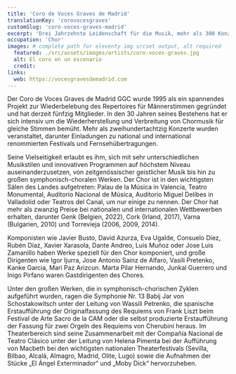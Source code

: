 ```yaml
---
title: 'Coro de Voces Graves de Madrid'
translationKey: 'corovocesgraves'
customSlug: 'coro-voces-graves-madrid'
excerpt: 'Drei Jahrzehnte Leidenschaft für die Musik, mehr als 300 Konzerte und 20 Preise bei nationalen und internationalen Wettbewerben haben Voces Graves de Madrid zu einem der von der Kritik am meisten gefeierten und vom Publikum beklatschten Chöre gemacht.'
occupation: 'Chor'
images: # complete path for eleventy img srcset output, alt required
  featured: ./src/assets/images/artists/coro-voces-graves.jpg
  alt: El coro en un escenario
  credit:
links:
  web: https://vocesgravesdemadrid.com
---
```


Der Coro de Voces Graves de Madrid GGC wurde 1995 als ein spannendes Projekt zur Wiederbelebung des Repertoires für Männerstimmen gegründet und hat derzeit fünfzig Mitglieder. In den 30 Jahren seines Bestehens hat er sich intensiv um die Wiederherstellung und Verbreitung von Chormusik für gleiche Stimmen bemüht. Mehr als zweihundertachtzig Konzerte wurden veranstaltet, darunter Einladungen zu national und international renommierten Festivals und Fernsehübertragungen.

Seine Vielseitigkeit erlaubt es ihm, sich mit sehr unterschiedlichen Musikstilen und innovativen Programmen auf höchstem Niveau auseinanderzusetzen, von zeitgenössischer geistlicher Musik bis hin zu großen symphonisch-choralen Werken. Der Chor ist in den wichtigsten Sälen des Landes aufgetreten: Palau de la Música in Valencia, Teatro Monumental, Auditorio Nacional de Música, Auditorio Miguel Delibes in Valladolid oder Teatros del Canal, um nur einige zu nennen. Der Chor hat mehr als zwanzig Preise bei nationalen und internationalen Wettbewerben erhalten, darunter Genk (Belgien, 2022), Cork (Irland, 2017), Varna (Bulgarien, 2010) und Torrevieja (2006, 2009, 2014).

Komponisten wie Javier Busto, David Azurza, Eva Ugalde, Consuelo Díez, Rubén Díaz, Xavier Xarasola, Dante Andreo, Luis Muñoz oder Jose Luis Zamanillo haben Werke speziell für den Chor komponiert, und große Dirigenten wie Igor Ijurra, Jose Antonio Sainz de Alfaro, Vasili Pretenko, Kanke Garcia, Mari Paz Arizcun. Marta Pilar Hernando, Junkal Guerrero und Inigo Pirfano waren Gastdirigenten des Chores.

Unter den großen Werken, die in symphonisch-chorischen Zyklen aufgeführt wurden, ragen die Symphonie Nr. 13 Babij Jar von Schostakowitsch unter der Leitung von Wassili Petrenko, die spanische Erstaufführung der Originalfassung des Requiems von Frank Liszt beim Festival de Arte Sacro de la CAM oder die selbst produzierte Erstaufführung der Fassung für zwei Orgeln des Requiems von Cherubini heraus. Im Theaterbereich sind seine Zusammenarbeit mit der Compañía Nacional de Teatro Clásico unter der Leitung von Helena Pimenta bei der Aufführung von Macbeth bei den wichtigsten nationalen Theaterfestivals (Sevilla, Bilbao, Alcalá, Almagro, Madrid, Olite, Lugo) sowie die Aufnahmen der Stücke „El Ángel Exterminador“ und „Moby Dick“ hervorzuheben.
